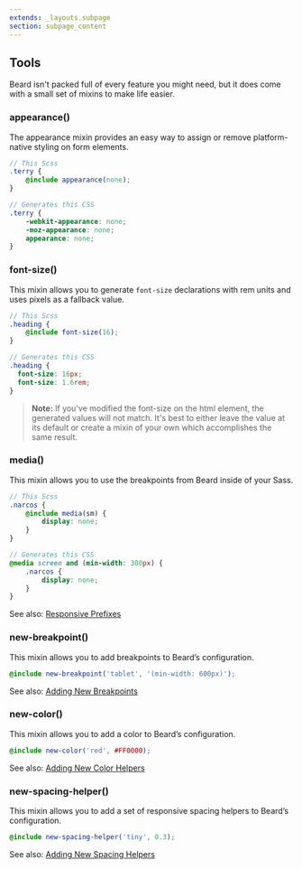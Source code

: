 ```yaml
---
extends: _layouts.subpage
section: subpage_content
---
```


<h2 class="tcg50 ft10 fw3 mb2 md-mb3">Tools</h2>
<p class="tcg50 ft5 fw3 mb4 lh2">Beard isn't packed full of every feature you might need, but it does come with a small set of mixins to make life easier.</p>

<a id="appearance"></a>
<h3 class="tcg50 ft8 fw3 mb2 md-mb3">appearance()</h3>
<p class="tcg50 ft5 fw3 mb4 lh2">The appearance mixin provides an easy way to assign or remove platform-native styling on form elements.</p>

```scss
// This Scss
.terry {
    @include appearance(none);
}

// Generates this CSS
.terry {
    -webkit-appearance: none;
    -moz-appearance: none;
    appearance: none;
}
```

<a id="font-size"></a>
<h3 class="tcg50 ft8 fw3 mb2 md-mb3">font-size()</h3>
<p class="tcg50 ft5 fw3 mb4 lh2">This mixin allows you to generate <code>font-size</code> declarations with rem units and uses pixels as a fallback value.</p>

```scss
// This Scss
.heading {
    @include font-size(16);
}

// Generates this CSS
.heading {
  font-size: 16px;
  font-size: 1.6rem;
}
```

<blockquote class="mb4 bg1 br3 pv2 ph2">
    <p class="tcw ft5 fw3 lh2"><strong>Note:</strong> If you've modified the font-size on the html element, the generated values will not match. It's best to either leave the value at its default or create a mixin of your own which accomplishes the same result.</p>
</blockquote>

<a id="media"></a>
<h3 class="tcg50 ft8 fw3 mb2 md-mb3">media()</h3>
<p class="tcg50 ft5 fw3 mb4 lh2">This mixin allows you to use the breakpoints from Beard inside of your Sass. </p>

```scss
// This Scss
.narcos {
    @include media(sm) {
        display: none;
    }
}

// Generates this CSS
@media screen and (min-width: 300px) {
    .narcos {
        display: none;
    }
}
```

<p class="tcg50 ft5 fw3 mb4 lh2">See also: <a href="/responsive-prefixes#media" class="tc1 dim">Responsive Prefixes</a></p>

<a id="new-breakpoint"></a>
<h3 class="tcg50 ft8 fw3 mb2 md-mb3">new-breakpoint()</h3>
<p class="tcg50 ft5 fw3 mb4 lh2">This mixin allows you to add breakpoints to Beard&rsquo;s configuration.</p>

```scss
@include new-breakpoint('tablet', '(min-width: 600px)');
```

<p class="tcg50 ft5 fw3 mb4 lh2">See also: <a href="/responsive-prefixes#adding-new-breakpoints" class="tc1 dim">Adding New Breakpoints</a></p>

<a id="new-color"></a>
<h3 class="tcg50 ft8 fw3 mb2 md-mb3">new-color()</h3>
<p class="tcg50 ft5 fw3 mb4 lh2">This mixin allows you to add a color to Beard&rsquo;s configuration.</p>

```scss
@include new-color('red', #FF0000);
```

<p class="tcg50 ft5 fw3 mb4 lh2">See also: <a href="/colors#adding-new-color-helpers" class="tc1 dim">Adding New Color Helpers</a></p>

<a id="new-spacing-helper"></a>
<h3 class="tcg50 ft8 fw3 mb2 md-mb3">new-spacing-helper()</h3>
<p class="tcg50 ft5 fw3 mb4 lh2">This mixin allows you to add a set of responsive spacing helpers to Beard&rsquo;s configuration.</p>

```scss
@include new-spacing-helper('tiny', 0.3);
```

<p class="tcg50 ft5 fw3 mb4 lh2">See also: <a href="/spacing#adding-new-spacing-helpers" class="tc1 dim">Adding New Spacing Helpers</a></p>
